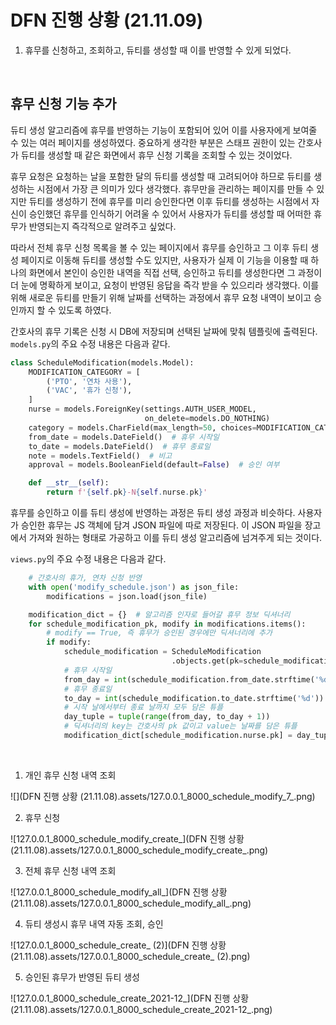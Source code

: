 # DFN 진행 상황 (21.11.09)

1. 휴무를 신청하고, 조회하고, 듀티를 생성할 때 이를 반영할 수 있게 되었다.

<br>

## 휴무 신청 기능 추가

듀티 생성 알고리즘에 휴무를 반영하는 기능이 포함되어 있어 이를 사용자에게 보여줄 수 있는 여러 페이지를 생성하였다. 중요하게 생각한 부분은 스태프 권한이 있는 간호사가 듀티를 생성할 때 같은 화면에서 휴무 신청 기록을 조회할 수 있는 것이었다. 

휴무 요청은 요청하는 날을 포함한 달의 듀티를 생성할 때 고려되어야 하므로 듀티를 생성하는 시점에서 가장 큰 의미가 있다 생각했다. 휴무만을 관리하는 페이지를 만들 수 있지만 듀티를 생성하기 전에 휴무를 미리 승인한다면 이후 듀티를 생성하는 시점에서 자신이 승인했던 휴무를 인식하기 어려울 수 있어서 사용자가 듀티를 생성할 때 어떠한 휴무가 반영되는지 즉각적으로 알려주고 싶었다.

따라서 전체 휴무 신청 목록을 볼 수 있는 페이지에서 휴무를 승인하고 그 이후 듀티 생성 페이지로 이동해 듀티를 생성할 수도 있지만, 사용자가 실제 이 기능을 이용할 때 하나의 화면에서 본인이 승인한 내역을 직접 선택, 승인하고 듀티를 생성한다면 그 과정이 더 눈에 명확하게 보이고, 요청이 반영된 응답을 즉각 받을 수 있으리라 생각했다. 이를 위해 새로운 듀티를 만들기 위해 날짜를 선택하는 과정에서 휴무 요청 내역이 보이고 승인까지 할 수 있도록 하였다.

간호사의 휴무 기록은 신청 시 DB에 저장되며 선택된 날짜에 맞춰 템플릿에 출력된다. `models.py`의 주요 수정 내용은 다음과 같다. 

```python
class ScheduleModification(models.Model):
    MODIFICATION_CATEGORY = [
        ('PTO', '연차 사용'),
        ('VAC', '휴가 신청'),
    ]
    nurse = models.ForeignKey(settings.AUTH_USER_MODEL, 
                              on_delete=models.DO_NOTHING)
    category = models.CharField(max_length=50, choices=MODIFICATION_CATEGORY)
    from_date = models.DateField()  # 휴무 시작일
    to_date = models.DateField()  # 휴무 종료일
    note = models.TextField()  # 비고
    approval = models.BooleanField(default=False)  # 승인 여부

    def __str__(self):
        return f'{self.pk}-N{self.nurse.pk}'
```

휴무를 승인하고 이를 듀티 생성에 반영하는 과정은 듀티 생성 과정과 비슷하다. 사용자가 승인한 휴무는 JS 객체에 담겨 JSON 파일에 따로 저장된다. 이 JSON 파일을 장고에서 가져와 원하는 형태로 가공하고 이를 듀티 생성 알고리즘에 넘겨주게 되는 것이다.

`views.py`의 주요 수정 내용은 다음과 같다.

```python
    # 간호사의 휴가, 연차 신청 반영
    with open('modify_schedule.json') as json_file:
        modifications = json.load(json_file)

    modification_dict = {}  # 알고리즘 인자로 들어갈 휴무 정보 딕셔너리
    for schedule_modification_pk, modify in modifications.items():
        # modify == True, 즉 휴무가 승인된 경우에만 딕셔너리에 추가
        if modify:
            schedule_modification = ScheduleModification
            						.objects.get(pk=schedule_modification_pk)
            # 휴무 시작일
            from_day = int(schedule_modification.from_date.strftime('%d'))  
            # 휴무 종료일
            to_day = int(schedule_modification.to_date.strftime('%d'))  
            # 시작 날에서부터 종료 날까지 모두 담은 튜플
            day_tuple = tuple(range(from_day, to_day + 1)) 
            # 딕셔너리의 key는 간호사의 pk 값이고 value는 날짜를 담은 튜플
            modification_dict[schedule_modification.nurse.pk] = day_tuple
```

<br>

1) 개인 휴무 신청 내역 조회

![](DFN 진행 상황 (21.11.08).assets/127.0.0.1_8000_schedule_modify_7_.png)

2. 휴무 신청

![127.0.0.1_8000_schedule_modify_create_](DFN 진행 상황 (21.11.08).assets/127.0.0.1_8000_schedule_modify_create_.png)

3. 전체 휴무 신청 내역 조회

![127.0.0.1_8000_schedule_modify_all_](DFN 진행 상황 (21.11.08).assets/127.0.0.1_8000_schedule_modify_all_.png)

4. 듀티 생성시 휴무 내역 자동 조회, 승인

![127.0.0.1_8000_schedule_create_ (2)](DFN 진행 상황 (21.11.08).assets/127.0.0.1_8000_schedule_create_ (2).png)

5. 승인된 휴무가 반영된 듀티 생성

![127.0.0.1_8000_schedule_create_2021-12_](DFN 진행 상황 (21.11.08).assets/127.0.0.1_8000_schedule_create_2021-12_.png)
